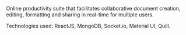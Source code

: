 Online productivity suite that facilitates collaborative document creation, editing, formatting and sharing in real-time for multiple users.

Technologies used: ReactJS, MongoDB, Socket.io, Material UI, Quill.
